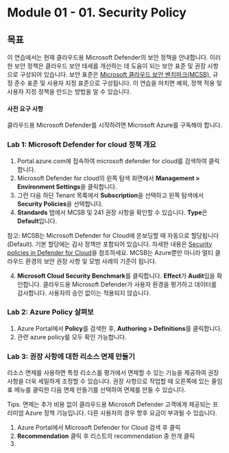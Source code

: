# Module 01 - 01. Security Policy 

## 목표
이 연습에서는 현재 클라우드용 Microsoft Defender의 보안 정책을 안내합니다. 이러한 보안 정책은 클라우드 보안 태세를 개선하는 데 도움이 되는 보안 표준 및 권장 사항으로 구성되어 있습니다. 보안 표준은 [Microsoft 클라우드 보안 벤치마크(MCSB)](https://learn.microsoft.com/en-us/azure/defender-for-cloud/concept-regulatory-compliance), 규정 준수 표준 및 사용자 지정 표준으로 구성됩니다. 
이 연습을 마치면 예외, 정책 적용 및 사용자 지정 정책을 만드는 방법을 알 수 있습니다.  

#### 사전 요구 사항
클라우드용 Microsoft Defender를 시작하려면 Microsoft Azure를 구독해야 합니다. 

### Lab 1: Microsoft Defender for cloud 정책 개요

1. Portal.azure.com에 접속하여 microsoft defender for cloud를 검색하여 클릭합니다.
2. Microsoft Defender for cloud의 왼쪽 탐색 화면에서 **Management > Environment Settings**을 클릭합니다. 
3. 그런 다음 하단 Tenant 목록에서 **Subscription**을 선택하고 왼쪽 탐색에서 **Security Policies**을 선택합니다.
4. **Standards** 탭에서 MCSB 및 241 권장 사항을 확인할 수 있습니다. **Type**은 **Default**입니다. 

참고: MCSB는 Microsoft Defender for Cloud에 온보딩할 때 자동으로 할당됩니다(Default). 기본 할당에는 감사 정책만 포함되어 있습니다. 자세한 내용은 [Security policies in Defender for Cloud]([https://aka.ms/ascpolicies](https://learn.microsoft.com/en-us/azure/defender-for-cloud/security-policy-concept))을 참조하세요. MCSB는 Azure뿐만 아니라 멀티 클라우드 환경의 보안 권장 사항 및 모범 사례의 기준이 됩니다. 

4.	**Microsoft Cloud Security Benchmark**를 클릭합니다. **Effect**가 **Audit**임을 확인합니다. 클라우드용 Microsoft Defender가 사용자 환경을 평가하고 데이터를 감사합니다. 사용자의 승인 없이는 적용되지 않습니다.

### Lab 2: Azure Policy 살펴보
1.	Azure Portal에서 **Policy**를 검색한 후, **Authoring > Definitions**를 클릭합니다.
2.	관련 azure policy를 모두 확인 가능합니다.

### Lab 3: 권장 사항에 대한 리소스 면제 만들기
리소스 면제를 사용하면 특정 리소스를 평가에서 면제할 수 있는 기능을 제공하여 권장 사항을 더욱 세밀하게 조정할 수 있습니다. 권장 사항으로 작업할 때 오른쪽에 있는 줄임표 메뉴를 클릭한 다음 면제 만들기를 선택하여 면제를 만들 수 있습니다.

Tips. 면제는 추가 비용 없이 클라우드용 Microsoft Defender 고객에게 제공되는 프리미엄 Azure 정책 기능입니다. 다른 사용자의 경우 향후 요금이 부과될 수 있습니다.

1. Azure Portal에서 Microsoft Defender for Cloud 검색 후 클릭
2. **Recommendation** 클릭 후 리스트의 recommendation 중 한개 클릭 
3. 
